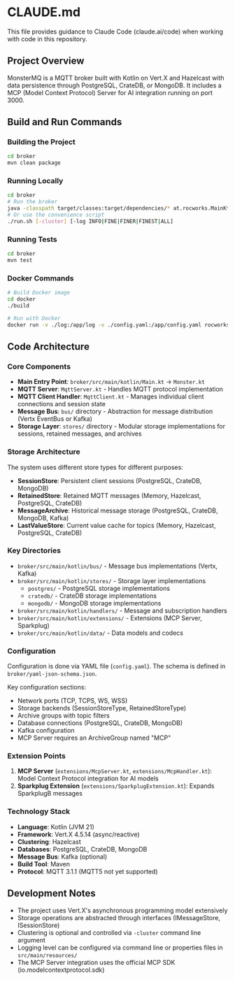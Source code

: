 # CLAUDE.md

This file provides guidance to Claude Code (claude.ai/code) when working with code in this repository.

## Project Overview

MonsterMQ is a MQTT broker built with Kotlin on Vert.X and Hazelcast with data persistence through PostgreSQL, CrateDB, or MongoDB. It includes a MCP (Model Context Protocol) Server for AI integration running on port 3000.

## Build and Run Commands

### Building the Project
```bash
cd broker
mvn clean package
```

### Running Locally
```bash
cd broker
# Run the broker
java -classpath target/classes:target/dependencies/* at.rocworks.MainKt [-cluster] [-log INFO|FINE|FINER|FINEST|ALL]
# Or use the convenience script
./run.sh [-cluster] [-log INFO|FINE|FINER|FINEST|ALL]
```

### Running Tests
```bash
cd broker
mvn test
```

### Docker Commands
```bash
# Build Docker image
cd docker
./build

# Run with Docker
docker run -v ./log:/app/log -v ./config.yaml:/app/config.yaml rocworks/monstermq [-cluster] [-log INFO|FINE|FINER|FINEST|ALL]
```

## Code Architecture

### Core Components

- **Main Entry Point**: `broker/src/main/kotlin/Main.kt` → `Monster.kt`
- **MQTT Server**: `MqttServer.kt` - Handles MQTT protocol implementation
- **MQTT Client Handler**: `MqttClient.kt` - Manages individual client connections and session state
- **Message Bus**: `bus/` directory - Abstraction for message distribution (Vertx EventBus or Kafka)
- **Storage Layer**: `stores/` directory - Modular storage implementations for sessions, retained messages, and archives

### Storage Architecture

The system uses different store types for different purposes:
- **SessionStore**: Persistent client sessions (PostgreSQL, CrateDB, MongoDB)
- **RetainedStore**: Retained MQTT messages (Memory, Hazelcast, PostgreSQL, CrateDB)
- **MessageArchive**: Historical message storage (PostgreSQL, CrateDB, MongoDB, Kafka)
- **LastValueStore**: Current value cache for topics (Memory, Hazelcast, PostgreSQL, CrateDB)

### Key Directories

- `broker/src/main/kotlin/bus/` - Message bus implementations (Vertx, Kafka)
- `broker/src/main/kotlin/stores/` - Storage layer implementations
  - `postgres/` - PostgreSQL storage implementations
  - `cratedb/` - CrateDB storage implementations
  - `mongodb/` - MongoDB storage implementations
- `broker/src/main/kotlin/handlers/` - Message and subscription handlers
- `broker/src/main/kotlin/extensions/` - Extensions (MCP Server, Sparkplug)
- `broker/src/main/kotlin/data/` - Data models and codecs

### Configuration

Configuration is done via YAML file (`config.yaml`). The schema is defined in `broker/yaml-json-schema.json`.

Key configuration sections:
- Network ports (TCP, TCPS, WS, WSS)
- Storage backends (SessionStoreType, RetainedStoreType)
- Archive groups with topic filters
- Database connections (PostgreSQL, CrateDB, MongoDB)
- Kafka configuration
- MCP Server requires an ArchiveGroup named "MCP"

### Extension Points

1. **MCP Server** (`extensions/McpServer.kt`, `extensions/McpHandler.kt`): Model Context Protocol integration for AI models
2. **Sparkplug Extension** (`extensions/SparkplugExtension.kt`): Expands SparkplugB messages

### Technology Stack

- **Language**: Kotlin (JVM 21)
- **Framework**: Vert.X 4.5.14 (async/reactive)
- **Clustering**: Hazelcast
- **Databases**: PostgreSQL, CrateDB, MongoDB
- **Message Bus**: Kafka (optional)
- **Build Tool**: Maven
- **Protocol**: MQTT 3.1.1 (MQTT5 not yet supported)

## Development Notes

- The project uses Vert.X's asynchronous programming model extensively
- Storage operations are abstracted through interfaces (IMessageStore, ISessionStore)
- Clustering is optional and controlled via `-cluster` command line argument
- Logging level can be configured via command line or properties files in `src/main/resources/`
- The MCP Server integration uses the official MCP SDK (io.modelcontextprotocol.sdk)